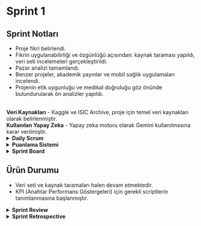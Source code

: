 # Sprint 1

## Sprint Notları
  
  - Proje fikri belirlendi. 
  - Fikrin uygulanabilirliği ve özgünlüğü açısından: kaynak taraması yapıldı, veri seti incelemeleri gerçekleştirildi.
  - Pazar analizi tamamlandı.
  - Benzer projeler, akademik yayınlar ve mobil sağlık uygulamaları incelendi.
  - Projenin etik uygunluğu ve medikal doğruluğu göz önünde bulundurularak ön analizler yapıldı.
<br/>
<strong> Veri Kaynakları</strong>  
- Kaggle ve ISIC Archive, proje için temel veri kaynakları olarak belirlenmiştir.
<br/>
<strong> Kullanılan Yapay Zeka</strong>  
- Yapay zeka motoru olarak Gemini kullanılmasına karar verilmiştir.
<br/>

<details>
<summary><strong> Daily Scrum</strong></summary>

<img src="screenshots/Toplantı.jpg" width="500"/>  
<img src="screenshots/Toplantı2.png" width="500"/>  
<img src="screenshots/Notlar.png" width="500"/>

</details>

<details>
<summary><strong>Puanlama Sistemi</strong></summary>

<strong> Sprint Puanlama ve Tamamlama Mantığı</strong>  

Toplam 1000 puanlık bir hedef belirlenmiştir. Bu puanlar, her sprintte yapılacak işlerin kapsamına, zorluk derecesine ve proje üzerindeki etkisine göre dağıtılmıştır.

**Sprint 1 (250 puan):** Planlama ve hazırlık süreci tamamlandığı için bu hedef başarıyla gerçekleştirilmiştir.

**Sprint 2 (350 puan):** Yapay zeka modelinin geliştirilmesi, veri işleme, kodlama ve API kurulumuna odaklanılacaktır.

**Sprint 3 (400 puan):** Arayüz ve model entegrasyonu, testler ve minimum çalışır ürünün (MVP) ortaya çıkarılması hedeflenmektedir.

</details>


<details>
<summary><strong>Sprint Board</strong></summary>

- Sprint board yönetimi için **Trello** kullanımı tercih edildi.  
- Trello panosu oluşturuldu ve ekip üyeleri eklendi.  
<br/>
<img src="screenshots/trello.png" width="600"/>
</details>

## Ürün Durumu

- Veri seti ve kaynak taramaları halen devam etmektedir.  
- KPI (Anahtar Performans Göstergeleri) için gerekli scriptlerin tanımlanmasına başlanmıştır.

<details>
<summary><strong>Sprint Review</strong></summary>
  
Ekiple bir toplantı gerçekleştirildi. Proje fikri beğenildi ve nasıl geliştirileceği üzerine fikir alışverişinde bulunuldu.
Sprint süresince uygulamanın içeriği detaylandırıldı, eksikler belirlendi ve notlar alındı.

**Sprint Review Katılımcıları:** Hatice Aksu, Sudem Zırhlı, Miray Aykın

</details>

<details>
<summary><strong> Sprint Retrospective</strong></summary>

- Görev paylaşımı iyiydi, ancak süre planlaması yetersiz kaldı. Bu nedenle ikinci sprint için daha ayrıntılı ve gerçekçi bir zaman planlaması yapılmasına karar verildi.  
- Trello ve Gemini araçları etkili bir şekilde kullanıldı.  
- Kaggle ve ISIC veri kaynaklarının ikinci sprintte daha aktif ve derinlemesine kullanılmasına yönelik planlamalar yapıldı.

</details>


